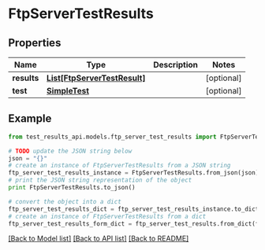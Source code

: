 # FtpServerTestResults


## Properties
Name | Type | Description | Notes
------------ | ------------- | ------------- | -------------
**results** | [**List[FtpServerTestResult]**](FtpServerTestResult.md) |  | [optional] 
**test** | [**SimpleTest**](SimpleTest.md) |  | [optional] 

## Example

```python
from test_results_api.models.ftp_server_test_results import FtpServerTestResults

# TODO update the JSON string below
json = "{}"
# create an instance of FtpServerTestResults from a JSON string
ftp_server_test_results_instance = FtpServerTestResults.from_json(json)
# print the JSON string representation of the object
print FtpServerTestResults.to_json()

# convert the object into a dict
ftp_server_test_results_dict = ftp_server_test_results_instance.to_dict()
# create an instance of FtpServerTestResults from a dict
ftp_server_test_results_form_dict = ftp_server_test_results.from_dict(ftp_server_test_results_dict)
```
[[Back to Model list]](../README.md#documentation-for-models) [[Back to API list]](../README.md#documentation-for-api-endpoints) [[Back to README]](../README.md)


